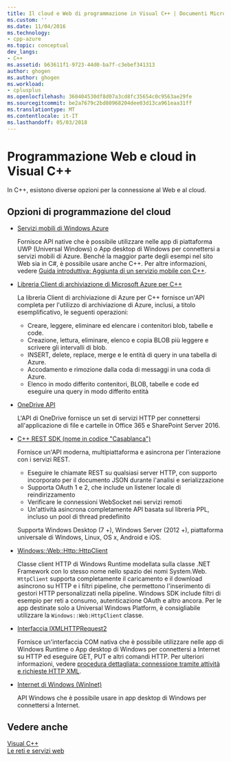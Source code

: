 ```yaml
---
title: Il cloud e Web di programmazione in Visual C++ | Documenti Microsoft
ms.custom: ''
ms.date: 11/04/2016
ms.technology:
- cpp-azure
ms.topic: conceptual
dev_langs:
- C++
ms.assetid: b63611f1-9723-44d0-ba7f-c3ebef341313
author: ghogen
ms.author: ghogen
ms.workload:
- cplusplus
ms.openlocfilehash: 360404530df8d07a3cd8fc35654c0c9563ae29fe
ms.sourcegitcommit: be2a7679c2bd80968204dee03d13ca961eaa31ff
ms.translationtype: MT
ms.contentlocale: it-IT
ms.lasthandoff: 05/03/2018
---
```

# <a name="cloud-and-web-programming-in-visual-c"></a>Programmazione Web e cloud in Visual C++

In C++, esistono diverse opzioni per la connessione al Web e al cloud.

## <a name="cloud-programming-options"></a>Opzioni di programmazione del cloud

- [Servizi mobili di Windows Azure](http://www.windowsazure.com/develop/mobile/)

   Fornisce API native che è possibile utilizzare nelle app di piattaforma UWP (Universal Windows) o App desktop di Windows per connettersi a servizi mobili di Azure. Benché la maggior parte degli esempi nel sito Web sia in C#, è possibile usare anche C++. Per altre informazioni, vedere [Guida introduttiva: Aggiunta di un servizio mobile con C++](http://msdn.microsoft.com/library/windows/apps/dn263181.aspx).

- [Libreria Client di archiviazione di Microsoft Azure per C++](https://blogs.msdn.microsoft.com/windowsazurestorage/2015/04/29/microsoft-azure-storage-client-library-for-c-v1-0-0-general-availability/)

   La libreria Client di archiviazione di Azure per C++ fornisce un'API completa per l'utilizzo di archiviazione di Azure, inclusi, a titolo esemplificativo, le seguenti operazioni:

  - Creare, leggere, eliminare ed elencare i contenitori blob, tabelle e code.
  - Creazione, lettura, eliminare, elenco e copia BLOB più leggere e scrivere gli intervalli di blob.
  - INSERT, delete, replace, merge e le entità di query in una tabella di Azure.
  - Accodamento e rimozione dalla coda di messaggi in una coda di Azure.
  - Elenco in modo differito contenitori, BLOB, tabelle e code ed eseguire una query in modo differito entità

- [OneDrive API](https://dev.onedrive.com/README.htm)

   L'API di OneDrive fornisce un set di servizi HTTP per connettersi all'applicazione di file e cartelle in Office 365 e SharePoint Server 2016.

- [C++ REST SDK (nome in codice "Casablanca")](https://github.com/Microsoft/cpprestsdk)

   Fornisce un'API moderna, multipiattaforma e asincrona per l'interazione con i servizi REST.

  - Eseguire le chiamate REST su qualsiasi server HTTP, con supporto incorporato per il documento JSON durante l'analisi e serializzazione
  - Supporta OAuth 1 e 2, che include un listener locale di reindirizzamento
  - Verificare le connessioni WebSocket nei servizi remoti
  - Un'attività asincrona completamente API basata sul libreria PPL, incluso un pool di thread predefinito

   Supporta Windows Desktop (7 +), Windows Server (2012 +), piattaforma universale di Windows, Linux, OS x, Android e iOS. 

- [Windows::Web::Http::HttpClient](https://msdn.microsoft.com/en-us/library/windows/apps/windows.web.http.httpclient.aspx)

   Classe client HTTP di Windows Runtime modellata sulla classe .NET Framework con lo stesso nome nello spazio dei nomi System.Web. `HttpClient` supporta completamente il caricamento e il download asincrono su HTTP e i filtri pipeline, che permettono l'inserimento di gestori HTTP personalizzati nella pipeline. Windows SDK include filtri di esempio per reti a consumo, autenticazione OAuth e altro ancora. Per le app destinate solo a Universal Windows Platform, è consigliabile utilizzare la `Windows::Web:HttpClient` classe. 

- [Interfaccia IXMLHTTPRequest2](http://msdn.microsoft.com/library/windows/apps/hh831151.aspx)

   Fornisce un'interfaccia COM nativa che è possibile utilizzare nelle app di Windows Runtime o App desktop di Windows per connettersi a Internet su HTTP ed eseguire GET, PUT e altri comandi HTTP. Per ulteriori informazioni, vedere [procedura dettagliata: connessione tramite attività e richieste HTTP XML](../parallel/concrt/walkthrough-connecting-using-tasks-and-xml-http-requests.md).

- [Internet di Windows (WinInet)](http://msdn.microsoft.com/library/windows/desktop/aa385331\(v=vs.85\).aspx)

   API Windows che è possibile usare in app desktop di Windows per connettersi a Internet.

## <a name="see-also"></a>Vedere anche

[Visual C++](../visual-cpp-in-visual-studio.md) <br/>
[Le reti e servizi web](/windows/uwp/networking/)
